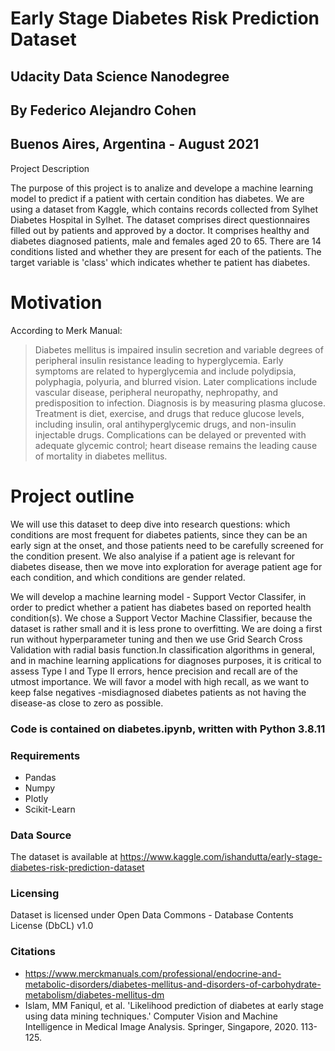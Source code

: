 # Early Stage Diabetes Risk Prediction Dataset
## Udacity Data Science Nanodegree 
## By Federico Alejandro Cohen
## Buenos Aires, Argentina - August 2021 


Project Description

The purpose of this project is to analize and develope a machine learning model to predict if a patient with certain condition has diabetes. 
We are using a dataset from Kaggle, which contains records collected from Sylhet Diabetes Hospital in Sylhet. The dataset comprises direct questionnaires filled out by patients and approved by a doctor. It comprises healthy and diabetes diagnosed patients, male and females aged 20 to 65. There are 14 conditions listed and whether they are present for each of the patients. The target variable is 'class' which indicates whether te patient has diabetes. 

# Motivation

According to Merk Manual:

> Diabetes mellitus is impaired insulin secretion and variable degrees of peripheral insulin resistance leading to hyperglycemia. Early symptoms are related to hyperglycemia and include polydipsia, polyphagia, polyuria, and blurred vision. Later complications include vascular disease, peripheral neuropathy, nephropathy, and predisposition to infection. Diagnosis is by measuring plasma glucose. Treatment is diet, exercise, and drugs that reduce glucose levels, including insulin, oral antihyperglycemic drugs, and non-insulin injectable drugs. Complications can be delayed or prevented with adequate glycemic control; heart disease remains the leading cause of mortality in diabetes mellitus.

# Project outline

We will use this dataset to deep dive into research questions: which conditions are most frequent for diabetes patients, since they can be an early sign at the onset, and those patients need to be carefully screened for the condition present. We also analyise if a patient age is relevant for diabetes disease, then we move into exploration for average patient age for each condition, and which conditions are gender related.

We will develop a machine learning model - Support Vector Classifer, in order to predict whether a patient has diabetes based on reported health condition(s). We chose a Support Vector Machine Classifier, because the dataset is rather small and it is less prone to overfitting. We are doing a first run without hyperparameter tuning and then we use Grid Search Cross Validation with radial basis function.In classification algorithms in general, and in machine learning applications for diagnoses purposes, it is critical to assess Type I and Type II errors, hence precision and recall are of the utmost importance. We will favor a model with high recall, as we want to keep false negatives -misdiagnosed diabetes patients as not having the disease-as close to zero as possible.


### Code is contained on diabetes.ipynb, written with Python 3.8.11

### Requirements
- Pandas
- Numpy
- Plotly
- Scikit-Learn

### Data Source
The dataset is available at  https://www.kaggle.com/ishandutta/early-stage-diabetes-risk-prediction-dataset

### Licensing
Dataset is licensed under Open Data Commons - Database Contents License (DbCL) v1.0

### Citations
- https://www.merckmanuals.com/professional/endocrine-and-metabolic-disorders/diabetes-mellitus-and-disorders-of-carbohydrate-metabolism/diabetes-mellitus-dm
- Islam, MM Faniqul, et al. 'Likelihood prediction of diabetes at early stage using data mining techniques.' Computer Vision and Machine Intelligence in Medical Image Analysis. Springer, Singapore, 2020. 113-125.
